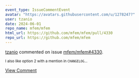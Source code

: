 ```yaml
---
event_type: IssueCommentEvent
avatar: "https://avatars.githubusercontent.com/u/1278247?"
user: tzanio
date: 2024-06-01
repo_name: mfem/mfem
html_url: https://github.com/mfem/mfem/pull/4330
repo_url: https://github.com/mfem/mfem
---
```


<a href='https://github.com/tzanio' target='_blank'>tzanio</a> commented on issue <a href='https://github.com/mfem/mfem/pull/4330' target='_blank'>mfem/mfem#4330</a>.

<small>I also like option 2 with a mention in `CHANGELOG`...</small>

<a href='https://github.com/mfem/mfem/pull/4330' target='_blank'>View Comment</a>